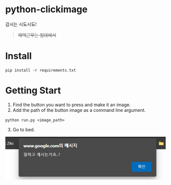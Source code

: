 # python-clickimage
감시는 시됴시됴!
> ~~재택근무는 침대에서~~

# Install 

```
pip install -r requirements.txt
```

# Getting Start
1. Find the button you want to press and make it an image.
2. Add the path of the button image as a command line argument.
```
python run.py <image_path>
```
3. Go to bed.

![버튼눌러주는애](https://github.com/Zikx/python-clickimage/blob/master/img/mdimg.PNG)
